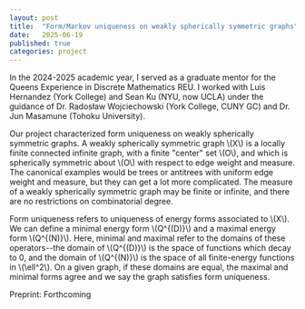 ```yaml
---
layout: post
title:  "Form/Markov uniqueness on weakly spherically symmetric graphs"
date:   2025-06-19
published: true
categories: project
---
```

In the 2024-2025 academic year, I served as a graduate mentor for the Queens Experience in Discrete Mathematics REU. I worked with Luis Hernandez (York College) and Sean Ku (NYU, now UCLA) under the guidance of Dr. Radosław Wojciechowski (York College, CUNY GC) and Dr. Jun Masamune (Tohoku University).

Our project characterized form uniqueness on weakly spherically symmetric graphs. A weakly spherically symmetric graph \\(X\\) is a locally finite connected infinite graph, with a finite "center" set \\(O\\), and which is spherically symmetric about \\(O\\) with respect to edge weight and measure. The canonical examples would be trees or antitrees with uniform edge weight and measure, but they can get a lot more complicated. The measure of a weakly spherically symmetric graph may be finite or infinite, and there are no restrictions on combinatorial degree.

Form uniqueness refers to uniqueness of energy forms associated to \\(X\\). We can define a minimal energy form \\(Q^{(D)}\\) and a maximal energy form \\(Q^{(N)}\\). Here, minimal and maximal refer to the domains of these operators--the domain of \\(Q^{(D)}\\) is the space of functions which decay to 0, and the domain of \\(Q^{(N)}\\) is the space of all finite-energy functions in \\(\ell^2\\). On a given graph, if these domains are equal, the maximal and minimal forms agree and we say the graph satisfies form uniqueness.

Preprint: Forthcoming
<!-- [Slides](/assets/pdfs/Converge_Presentation.pdf) as presented at Converge 2025 -->
<!-- [Poster](/assets/pdfs/Fractals_8_Poster.pdf) as presented at Fractals 8 -->